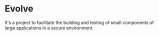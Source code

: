 # Evolve
It's a project to facilitate the building and testing of small components of large applications in a secure environment.

